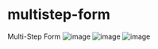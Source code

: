 # multistep-form
Multi-Step Form
![image](https://github.com/nabinjana-dsc/multistep-form/assets/120771456/9672ae0e-9b00-4ad3-b709-cca3abaa22b9)
![image](https://github.com/nabinjana-dsc/multistep-form/assets/120771456/e4d1d306-da7d-4096-8554-507e4c3e7380)
![image](https://github.com/nabinjana-dsc/multistep-form/assets/120771456/f0328ebd-67be-4703-863c-b92b53f52cac)
